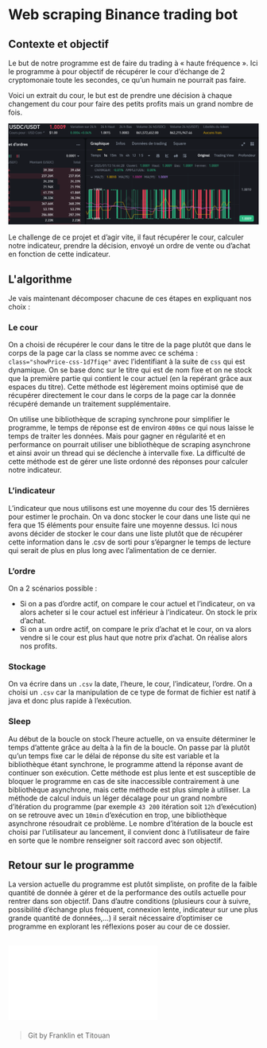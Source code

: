 # Web scraping Binance trading bot

## Contexte et objectif

Le but de notre programme est de faire du trading à « haute fréquence ». Ici le programme à pour objectif de récupérer le cour d’échange de 2 cryptomonaie toute les secondes, ce qu’un humain ne pourrait pas faire.

Voici un extrait du cour, le but est de prendre une décision à chaque changement du cour pour faire des petits profits mais un grand nombre de fois.

![cour_USDC_USDT](cour_USDC_USDT.png)

Le challenge de ce projet et d’agir vite, il faut récupérer le cour, calculer notre indicateur, prendre la décision, envoyé un ordre de vente ou d’achat en fonction de cette indicateur.


## L'algorithme
Je vais maintenant décomposer chacune de ces étapes en expliquant nos choix :

### Le cour
On a choisi de récupérer le cour dans le titre de la page plutôt que dans le corps de la page car la class se nomme avec ce schéma : `class="showPrice-css-1d7fiqe"` avec l’identifiant à la suite de `css` qui est dynamique. On se base donc sur le titre qui est de nom fixe et on ne stock que la première partie qui contient le cour actuel (en la repérant grâce aux espaces du titre). Cette méthode est légèrement moins optimisé que de récupérer directement le cour dans le corps de la page car la donnée récupéré demande un traitement supplémentaire.

On utilise une bibliothèque de scraping synchrone pour simplifier le programme, le temps de réponse est de environ `400ms` ce qui nous laisse le temps de traiter les données. Mais pour gagner en régularité et en performance on pourrait utiliser une bibliothèque de scraping asynchrone et ainsi avoir un thread qui se déclenche à intervalle fixe. La difficulté de cette méthode est de gérer une liste ordonné des réponses pour calculer notre indicateur.

### L’indicateur
L’indicateur que nous utilisons est une moyenne du cour des 15 dernières pour estimer le prochain. On va donc stocker le cour dans une liste qui ne fera que 15 éléments pour ensuite faire une moyenne dessus.
Ici nous avons décider de stocker le cour dans une liste plutôt que de récupérer cette information dans le .csv de sorti pour s’épargner le temps de lecture qui serait de plus en plus long avec l’alimentation de ce dernier.

### L’ordre
On a 2 scénarios possible :
+ Si on a pas d’ordre actif, on compare le cour actuel et l’indicateur, on va alors acheter si le cour actuel est inférieur à l’indicateur. On stock le prix d’achat.
+ Si on a un ordre actif, on compare le prix d’achat et le cour, on va alors vendre si le cour est plus haut que notre prix d’achat. On réalise alors nos profits.

### Stockage
On va écrire dans un `.csv` la date, l’heure, le cour, l’indicateur, l’ordre. On a choisi un `.csv` car la manipulation de ce type de format de fichier est natif à java et donc plus rapide à l’exécution.

### Sleep
Au début de la boucle on stock l’heure actuelle, on va ensuite déterminer le temps d’attente grâce au delta à la fin de la boucle. On passe par là plutôt qu’un temps fixe car le délai de réponse du site est variable et la bibliothèque étant synchrone, le programme attend la réponse avant de continuer son exécution. Cette méthode est plus lente et est susceptible de bloquer le programme en cas de site inaccessible contrairement à une bibliothèque asynchrone, mais cette méthode est plus simple à utiliser.
La méthode de calcul induis un léger décalage pour un grand nombre d’itération du programme (par exemple `43 200` itération soit `12h` d’exécution) on se retrouve avec un `10min` d’exécution en trop, une bibliothèque asynchrone résoudrait ce problème.
Le nombre d’itération de la boucle est choisi par l’utilisateur au lancement, il convient donc à l’utilisateur de faire en sorte que le nombre renseigner soit raccord avec son objectif.


## Retour sur le programme
La version actuelle du programme est plutôt simpliste, on profite de la faible quantité de donnée à gérer et de la performance des outils actuelle pour rentrer dans son objectif.
Dans d’autre conditions (plusieurs cour à suivre, possibilité d’échange plus fréquent, connexion lente, indicateur sur une plus grande quantité de données,…) il serait nécessaire d’optimiser ce programme en explorant les réflexions poser au cour de ce dossier.

## ![Rapport](Rapport.xlsm)



> Git by Franklin et Titouan
